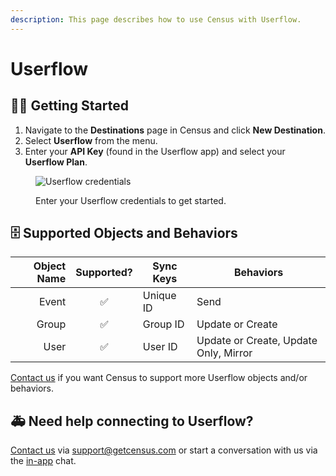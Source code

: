 ```yaml
---
description: This page describes how to use Census with Userflow.
---
```


# Userflow

## 🏃‍♀️ Getting Started

1. Navigate to the **Destinations** page in Census and click **New Destination**.
2. Select **Userflow** from the menu.
3. Enter your **API Key** (found in the Userflow app) and select your **Userflow Plan**.

<figure><img src="../.gitbook/assets/userflow-creds.png" alt="Userflow credentials"><figcaption><p>Enter your Userflow credentials to get started.</p></figcaption></figure>

## 🗄 Supported Objects and Behaviors <a href="#supported-objects-and-sync-behaviors" id="supported-objects-and-sync-behaviors"></a>

|          **Object Name** | **Supported?** | **Sync Keys**         | **Behaviors**                         |
| -----------------------: | :------------: | --------------------- |---------------------------------------|
|                 Event |        ✅      | Unique ID | Send                                  |
|               Group |        ✅      | Group ID | Update or Create                      |
|                 User |        ✅      | User ID | Update or Create, Update Only, Mirror |

[Contact us](mailto:support@getcensus.com) if you want Census to support more Userflow objects and/or behaviors.

## 🚑 Need help connecting to Userflow?

[Contact us](mailto:support@getcensus.com) via support@getcensus.com or start a conversation with us via the [in-app](https://app.getcensus.com) chat.
